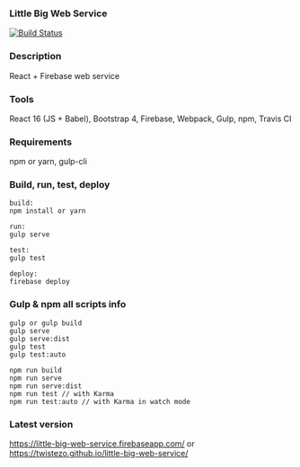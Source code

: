 ### Little Big Web Service 
[![Build Status](https://travis-ci.org/twistezo/little-big-web-service.svg?branch=master)](https://travis-ci.org/twistezo/little-big-web-service)

### Description
React + Firebase web service

### Tools
React 16 (JS + Babel), Bootstrap 4, Firebase, Webpack, Gulp, npm, Travis CI

### Requirements
npm or yarn, gulp-cli

### Build, run, test, deploy
```
build:
npm install or yarn

run: 
gulp serve

test:
gulp test

deploy:
firebase deploy
```

### Gulp & npm all scripts info
```
gulp or gulp build
gulp serve
gulp serve:dist
gulp test
gulp test:auto

npm run build 
npm run serve 
npm run serve:dist
npm run test // with Karma
npm run test:auto // with Karma in watch mode
```

### Latest version
https://little-big-web-service.firebaseapp.com/ or https://twistezo.github.io/little-big-web-service/